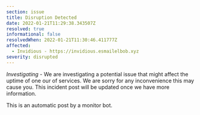 ```yaml
---
section: issue
title: Disruption Detected
date: 2022-01-21T11:29:38.343507Z
resolved: true
informational: false
resolvedWhen: 2022-01-21T11:30:46.411777Z
affected:
  - Invidious - https://invidious.esmailelbob.xyz
severity: disrupted
---
```

*Investigating* - We are investigating a potential issue that might affect the uptime of one our of services. We are sorry for any inconvenience this may cause you. This incident post will be updated once we have more information.

This is an automatic post by a monitor bot.
        